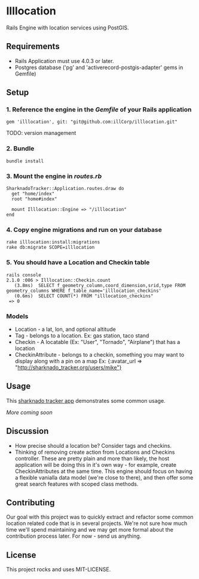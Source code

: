 # Illlocation
Rails Engine with location services using PostGIS.

## Requirements
* Rails Application must use 4.0.3 or later.
* Postgres database ('pg' and 'activerecord-postgis-adapter' gems in Gemfile)

## Setup
### 1. Reference the engine in the *Gemfile* of your Rails application
````
gem 'illlocation', git: "git@github.com:illCorp/illlocation.git"
````

TODO: version management

### 2. Bundle
````
bundle install
````

### 3. Mount the engine in *routes.rb*
````
SharknadoTracker::Application.routes.draw do
  get "home/index"
  root "home#index"
  
  mount Illlocation::Engine => "/illlocation"
end
````

### 4.  Copy engine migrations and run on your database
````
rake illlocation:install:migrations
rake db:migrate SCOPE=illlocation
````

### 5.  You should have a Location and Checkin table
````
rails console
2.1.0 :006 > Illlocation::Checkin.count
   (3.8ms)  SELECT f_geometry_column,coord_dimension,srid,type FROM geometry_columns WHERE f_table_name='illlocation_checkins'
   (0.6ms)  SELECT COUNT(*) FROM "illlocation_checkins"
 => 0
````

### Models
* Location - a lat, lon, and optional altitude
* Tag - belongs to a location. Ex: gas station, taco stand 
* Checkin - A locatable (Ex: "User", "Tornado", "Airplane") that has a location
* CheckinAttribute - belongs to a checkin, something you may want to display along with a pin on a map Ex: {:avatar_url => "http://sharknado_tracker.org/users/mike"}

## Usage
This [sharknado tracker app](https://github.com/illCorp/sharknado_tracker) demonstrates some common usage.

*More coming soon*

## Discussion 
* How precise should a location be?  Consider tags and checkins.
* Thinking of removing create action from Locations and Checkins controller.  These are pretty plain and more than likely, the host application will be doing this in it's own way - for example, create CheckinAttributes at the same time.  This engine should focus on having a flexible vanialla data model (we're close to there), and then offer some great search features with scoped class methods.  


## Contributing
Our goal with this project was to quickly extract and refactor some common location related code that is in several projects.  We're not sure how much time we'll spend maintaining and we may get more formal about the contribution process later.  For now - send us anything.
	
## License
This project rocks and uses MIT-LICENSE.